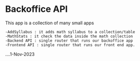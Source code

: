 # Backoffice API

This app is a collection of many small apps

    -AddSyllabus : it adds math syllabus to a collection/table
    -MathStats : it check the data inside the math collection
    -Backend API : single router that runs our backoffice app
    -Frontend API : single router that runs our front end app.
....1-Nov-2023